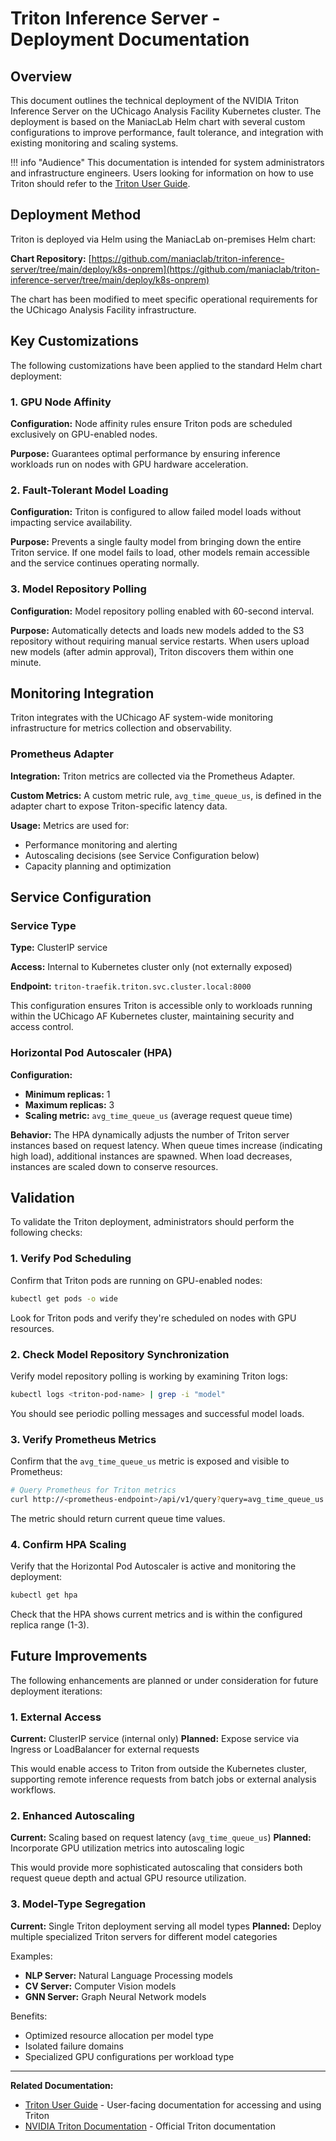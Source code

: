 # Triton Inference Server - Deployment Documentation

## Overview

This document outlines the technical deployment of the NVIDIA Triton Inference
Server on the UChicago Analysis Facility Kubernetes cluster. The deployment is
based on the ManiacLab Helm chart with several custom configurations to improve
performance, fault tolerance, and integration with existing monitoring and
scaling systems.

!!! info "Audience" This documentation is intended for system administrators and
infrastructure engineers. Users looking for information on how to use Triton
should refer to the [Triton User Guide](triton.md).

## Deployment Method

Triton is deployed via Helm using the ManiacLab on-premises Helm chart:

**Chart Repository:**
[https://github.com/maniaclab/triton-inference-server/tree/main/deploy/k8s-onprem](https://github.com/maniaclab/triton-inference-server/tree/main/deploy/k8s-onprem)

The chart has been modified to meet specific operational requirements for the
UChicago Analysis Facility infrastructure.

## Key Customizations

The following customizations have been applied to the standard Helm chart
deployment:

### 1. GPU Node Affinity

**Configuration:** Node affinity rules ensure Triton pods are scheduled
exclusively on GPU-enabled nodes.

**Purpose:** Guarantees optimal performance by ensuring inference workloads run
on nodes with GPU hardware acceleration.

### 2. Fault-Tolerant Model Loading

**Configuration:** Triton is configured to allow failed model loads without
impacting service availability.

**Purpose:** Prevents a single faulty model from bringing down the entire Triton
service. If one model fails to load, other models remain accessible and the
service continues operating normally.

### 3. Model Repository Polling

**Configuration:** Model repository polling enabled with 60-second interval.

**Purpose:** Automatically detects and loads new models added to the S3
repository without requiring manual service restarts. When users upload new
models (after admin approval), Triton discovers them within one minute.

## Monitoring Integration

Triton integrates with the UChicago AF system-wide monitoring infrastructure for
metrics collection and observability.

### Prometheus Adapter

**Integration:** Triton metrics are collected via the Prometheus Adapter.

**Custom Metrics:** A custom metric rule, `avg_time_queue_us`, is defined in the
adapter chart to expose Triton-specific latency data.

**Usage:** Metrics are used for:

- Performance monitoring and alerting
- Autoscaling decisions (see Service Configuration below)
- Capacity planning and optimization

## Service Configuration

### Service Type

**Type:** ClusterIP service

**Access:** Internal to Kubernetes cluster only (not externally exposed)

**Endpoint:** `triton-traefik.triton.svc.cluster.local:8000`

This configuration ensures Triton is accessible only to workloads running within
the UChicago AF Kubernetes cluster, maintaining security and access control.

### Horizontal Pod Autoscaler (HPA)

**Configuration:**

- **Minimum replicas:** 1
- **Maximum replicas:** 3
- **Scaling metric:** `avg_time_queue_us` (average request queue time)

**Behavior:** The HPA dynamically adjusts the number of Triton server instances
based on request latency. When queue times increase (indicating high load),
additional instances are spawned. When load decreases, instances are scaled down
to conserve resources.

## Validation

To validate the Triton deployment, administrators should perform the following
checks:

### 1. Verify Pod Scheduling

Confirm that Triton pods are running on GPU-enabled nodes:

```bash
kubectl get pods -o wide
```

Look for Triton pods and verify they're scheduled on nodes with GPU resources.

### 2. Check Model Repository Synchronization

Verify model repository polling is working by examining Triton logs:

```bash
kubectl logs <triton-pod-name> | grep -i "model"
```

You should see periodic polling messages and successful model loads.

### 3. Verify Prometheus Metrics

Confirm that the `avg_time_queue_us` metric is exposed and visible to
Prometheus:

```bash
# Query Prometheus for Triton metrics
curl http://<prometheus-endpoint>/api/v1/query?query=avg_time_queue_us
```

The metric should return current queue time values.

### 4. Confirm HPA Scaling

Verify that the Horizontal Pod Autoscaler is active and monitoring the
deployment:

```bash
kubectl get hpa
```

Check that the HPA shows current metrics and is within the configured replica
range (1-3).

## Future Improvements

The following enhancements are planned or under consideration for future
deployment iterations:

### 1. External Access

**Current:** ClusterIP service (internal only) **Planned:** Expose service via
Ingress or LoadBalancer for external requests

This would enable access to Triton from outside the Kubernetes cluster,
supporting remote inference requests from batch jobs or external analysis
workflows.

### 2. Enhanced Autoscaling

**Current:** Scaling based on request latency (`avg_time_queue_us`) **Planned:**
Incorporate GPU utilization metrics into autoscaling logic

This would provide more sophisticated autoscaling that considers both request
queue depth and actual GPU resource utilization.

### 3. Model-Type Segregation

**Current:** Single Triton deployment serving all model types **Planned:**
Deploy multiple specialized Triton servers for different model categories

Examples:

- **NLP Server:** Natural Language Processing models
- **CV Server:** Computer Vision models
- **GNN Server:** Graph Neural Network models

Benefits:

- Optimized resource allocation per model type
- Isolated failure domains
- Specialized GPU configurations per workload type

---

**Related Documentation:**

- [Triton User Guide](triton.md) - User-facing documentation for accessing and
  using Triton
- [NVIDIA Triton Documentation](https://docs.nvidia.com/deeplearning/triton-inference-server/user-guide/docs/) -
  Official Triton documentation
